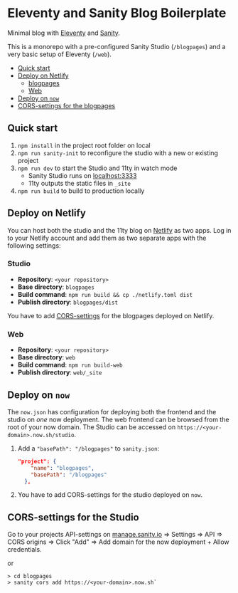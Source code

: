 # Eleventy and Sanity Blog Boilerplate

Minimal blog with [Eleventy](https://11ty.io) and [Sanity](https://www.sanity.io).

This is a monorepo with a pre-configured Sanity Studio (`/blogpages`) and a very basic setup of Eleventy (`/web`).

- [Quick start](#quick-start)
- [Deploy on Netlify](#deploy-on-netlify)
  - [blogpages](#blogpages)
  - [Web](#web)
- [Deploy on `now`](#deploy-on-now)
- [CORS-settings for the blogpages](#cors-settings-for-the-blogpages)

## Quick start

1. `npm install` in the project root folder on local
2. `npm run sanity-init` to reconfigure the studio with a new or existing project
3. `npm run dev` to start the Studio and 11ty in watch mode
   - Sanity Studio runs on [localhost:3333](http://localhost:3333)
   - 11ty outputs the static files in `_site`
4. `npm run build` to build to production locally

## Deploy on Netlify

You can host both the studio and the 11ty blog on [Netlify](https://netlify.com) as two apps. Log in to your Netlify account and add them as two separate apps with the following settings:

### Studio

- **Repository**: `<your repository>`
- **Base directory**: `blogpages`
- **Build command**: `npm run build && cp ./netlify.toml dist`
- **Publish directory**: `blogpages/dist`

You have to add [CORS-settings](#cors-settings-for-the-blogpages) for the blogpages deployed on Netlify.

### Web

- **Repository**: `<your repository>`
- **Base directory**: `web`
- **Build command**: `npm run build-web`
- **Publish directory**: `web/_site`

## Deploy on `now`

The `now.json` has configuration for deploying both the frontend and the studio on _one_ now deployment. The web frontend can be browsed from the root of your now domain. The Studio can be accessed on `https://<your-domain>.now.sh/studio`.

1. Add a `"basePath": "/blogpages"` to `sanity.json`:

   ```json
   "project": {
       "name": "blogpages",
       "basePath": "/blogpages"
     },
   ```

2. You have to add CORS-settings for the studio deployed on `now`.

## CORS-settings for the Studio

Go to your projects API-settings on [manage.sanity.io](https://manage.sanity.io) => Settings => API => CORS origins => Click "Add" => Add domain for the now deployment + Allow credentials.

or

```text
> cd blogpages
> sanity cors add https://<your-domain>.now.sh`
```
